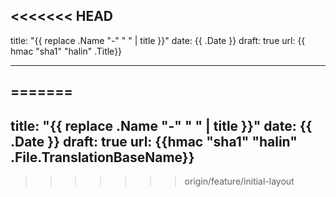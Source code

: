 <<<<<<< HEAD
---
title: "{{ replace .Name "-" " " | title }}"
date: {{ .Date }}
draft: true
url: {{ hmac "sha1" "halin" .Title}}

---

<!-- url: {{hmac "sha1" "halin" .File.TranslationBaseName }} -->
=======
---
title: "{{ replace .Name "-" " " | title }}"
date: {{ .Date }}
draft: true
url: {{hmac "sha1" "halin" .File.TranslationBaseName}}
---

>>>>>>> origin/feature/initial-layout
